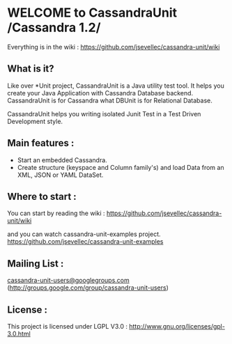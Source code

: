 WELCOME to CassandraUnit /Cassandra 1.2/
========================

Everything is in the wiki : 
https://github.com/jsevellec/cassandra-unit/wiki

What is it?
-----------
Like over *Unit project, CassandraUnit is a Java utility test tool.
It helps you create your Java Application with Cassandra Database backend.
CassandraUnit is for Cassandra what DBUnit is for Relational Database.

CassandraUnit helps you writing isolated Junit Test in a Test Driven Development style.

Main features :
---------------
- Start an embedded Cassandra.
- Create structure (keyspace and Column family's) and load Data from an XML, JSON or YAML DataSet.

Where to start :
----------------
You can start by reading the wiki : 
https://github.com/jsevellec/cassandra-unit/wiki

and you can watch cassandra-unit-examples project.
https://github.com/jsevellec/cassandra-unit-examples

Mailing List :
--------------
cassandra-unit-users@googlegroups.com (http://groups.google.com/group/cassandra-unit-users)

License :
---------
This project is licensed under LGPL V3.0 :
http://www.gnu.org/licenses/gpl-3.0.html

